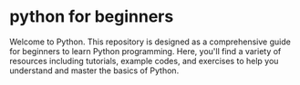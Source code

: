 # python for beginners


Welcome to Python. This repository is designed as a comprehensive guide for beginners to learn Python programming. Here, you'll find a variety of resources including tutorials, example codes, and exercises to help you understand and master the basics of Python.

